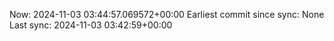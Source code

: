 Now: 2024-11-03 03:44:57.069572+00:00 Earliest commit since sync: None Last sync: 2024-11-03 03:42:59+00:00
